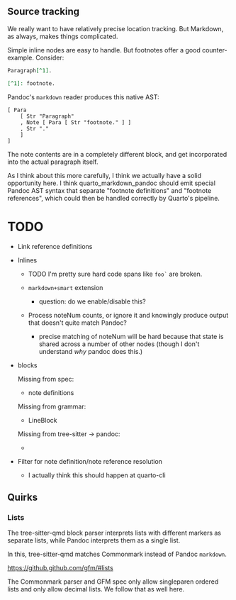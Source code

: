 ## Source tracking

We really want to have relatively precise location tracking.
But Markdown, as always, makes things complicated.

Simple inline nodes are easy to handle.
But footnotes offer a good counter-example. Consider:

```markdown
Paragraph[^1].

[^1]: footnote.
```

Pandoc's `markdown` reader produces this native AST:

```
[ Para
    [ Str "Paragraph"
    , Note [ Para [ Str "footnote." ] ]
    , Str "."
    ]
]
```

The note contents are in a completely different block, and get incorporated into the actual paragraph itself.

As I think about this more carefully, I think we actually have a solid opportunity here.
I think quarto_markdown_pandoc should emit special Pandoc AST syntax that separate "footnote definitions" and "footnote references", which could then be handled correctly by Quarto's pipeline.

# TODO

- Link reference definitions

- Inlines

  - TODO I'm pretty sure hard code spans like `` foo` `` are broken.

  - `markdown+smart` extension

    - question: do we enable/disable this?

  - Process noteNum counts, or ignore it and knowingly produce output that doesn't quite match Pandoc?
  
    - precise matching of noteNum will be hard because that state is shared across a number of other nodes
      (though I don't understand _why_ pandoc does this.)

- blocks

  Missing from spec:

  - note definitions

  Missing from grammar:

  - LineBlock

  Missing from tree-sitter -> pandoc:

  - 
  
- Filter for note definition/note reference resolution

  - I actually think this should happen at quarto-cli

## Quirks

### Lists

The tree-sitter-qmd block parser interprets lists with different markers
as separate lists, while Pandoc interprets them as a single list.

In this, tree-sitter-qmd matches Commonmark instead of Pandoc `markdown`.
  
https://github.github.com/gfm/#lists

The Commonmark parser and GFM spec only allow singleparen ordered lists
and only allow decimal lists. We follow that as well here.

